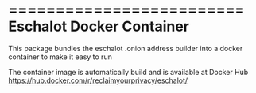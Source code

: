 =========================
Eschalot Docker Container
=========================

This package bundles the eschalot .onion address builder into a docker container to make it easy to run

The container image is automatically build and is available at Docker Hub https://hub.docker.com/r/reclaimyourprivacy/eschalot/


